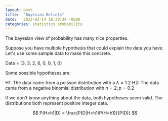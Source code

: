 ```yaml
---
layout: post
title:  "Bayesian Beliefs"
date:   2023-03-14 18:39:34 -0500
categories: statistics probability
---
```


The bayesian view of probability has many nice properties. 

Suppose you have multiple hypothesis that could explain the data you have. Let's use some sample data to make this concrete.

Data = [3, 3, 2, 6, 0, 0, 1, 0]

Some possible hypotheses are:

H1: The data came from a poisson distribution with a $\lambda=1.2$
H2: The data came from a negative binomial distribution with $n=2; p=0.2$

If we don't know anything about the data, both hypotheses seem valid. The distributions both represent positive integer data. 

$$ P(H=h1|D) = \frac{P(D|H=h1)P(H=h1)}{P(D)} $$




